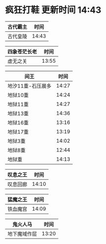 # 疯狂打鞋 更新时间 14:43

| 古代霸主   | 时间    |
|--------|-------|
| 古代皇陵 | 14:43 |

| 四象苍茫长老   | 时间    |
|--------|-------|
| 虚无之关 | 13:55 |

| 间王   | 时间    |
|--------|-------|
| 地汐11重-石压晨多 | 14:27 |
| 地狱10重 | 14:24 |
| 地狱11重 | 14:27 |
| 地狱13重 | 14:36 |
| 地狱16重 | 13:16 |
| 地狱17重 | 13:19 |
| 地狱3重 | 14:02 |
| 地狱8重 | 12:44 |
| 地狱重 | 14:13 |

| 叹息之王   | 时间    |
|--------|-------|
| 叹息回廊 | 14:10 |

| 猛魔之王   | 时间    |
|--------|-------|
| 铁血魔宫 | 14:09 |

| 鬼火人马   | 时间    |
|--------|-------|
| 地下魔域作层 | 13:20 |